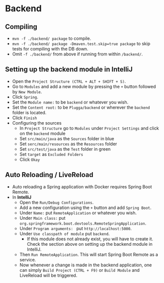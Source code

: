 # Backend
## Compiling
* `mvn -f ./backend/ package` to compile.
* `mvn -f ./backend/ package -Dmaven.test.skip=true package` to skip tests for compiling with the DB down.
* Omit `-f ./backend/` from above if running from within `/backend/`.

## Setting up the backend module in IntelliJ
* Open the `Project Structure (CTRL + ALT + SHIFT + S)`.
* Go to `Modules` and add a new module by pressing the `+` button followed by `New Module`.
* Click `Spring`.
* Set the `Module name:` to be `backend` or whatever you wish.
* Set the `Content root:` to be `Plugga/backend` or wherever the `backend` folder is located.
* Click `Finish`
* Configuring the sources
  * In `Project Structure` go to `Modules` under `Project Settings` and click on the `backend` module
  * Set `src/main/java` as the `Sources` folder in blue
  * Set `serc/main/resources` as the `Resources` folder
  * Set `src/test/java` as the `Test` folder in green
  * Set `target` as `Excluded Folders`
  * Click `Okay`

## Auto Reloading / LiveReload
* Auto reloading a Spring application with Docker requires Spring Boot Remote.
* In **IntelliJ**
  * Open the `Run/Debug Configurations`.
  * Add a new configuration using the `+` button and add `Spring Boot`.
  * Under `Name:` put `RemoteApplication` or whatever you wish.
  * Under `Main class:` put `org.springframework.boot.devtools.RemoteSpringApplication`.
  * Under `Program arguments: ` put `http://localhost:5000`.
  * Under `Use classpath of module` put `backend`.
    * If this module does not already exist, you will have to create it. Check the section above on setting up 
      the backend module in IntelliJ.
  * Then `Run RemoteApplication`. This will start Spring Boot Remote as a service.
  * Now whenever a change is made in the backend application, one can simply `Build Project (CTRL + F9)` or 
    `Build Module` and LiveReload will be triggered.